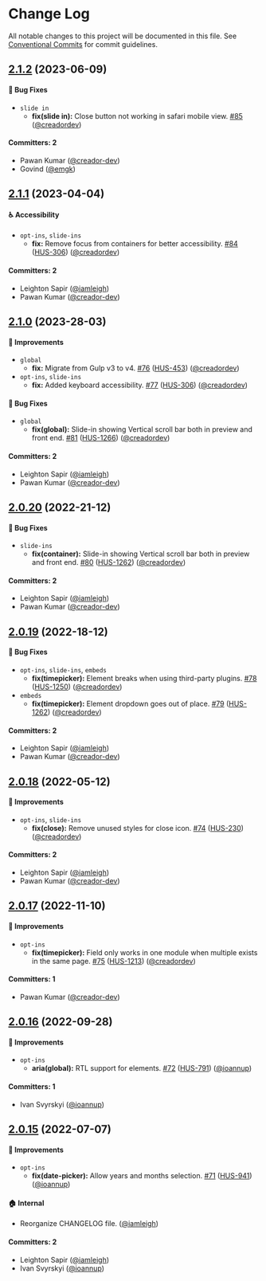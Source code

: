 # Change Log

All notable changes to this project will be documented in this file. See [Conventional Commits](https://conventionalcommits.org/) for commit guidelines.

## [2.1.2](https://github.com/wpmudev/hustle-ui/compare/v2.1.1...v2.1.2) (2023-06-09)
#### 🐛 Bug Fixes
- `slide in`
  - **fix(slide in):** Close button not working in safari mobile view. [#85](https://github.com/wpmudev/hustle-ui/pull/85) ([@creadordev](https://github.com/creadordev))

#### Committers: 2
- Pawan Kumar ([@creador-dev](https://github.com/creador-dev))
- Govind ([@emgk](https://github.com/emgk))

## [2.1.1](https://github.com/wpmudev/hustle-ui/compare/v2.1.0...v2.1.1) (2023-04-04)

#### ♿️ Accessibility
- `opt-ins`, `slide-ins`
  - **fix:** Remove focus from containers for better accessibility. [#84](https://github.com/wpmudev/hustle-ui/pull/84) ([HUS-306](https://incsub.atlassian.net/browse/HUS-306)) ([@creadordev](https://github.com/creadordev))

#### Committers: 2
- Leighton Sapir ([@iamleigh](https://github.com/iamleigh))
- Pawan Kumar ([@creador-dev](https://github.com/creador-dev))

## [2.1.0](https://github.com/wpmudev/hustle-ui/compare/v2.0.20...v2.1.0) (2023-28-03)

#### 🚀 Improvements
- `global`
  - **fix:** Migrate from Gulp v3 to v4. [#76](https://github.com/wpmudev/hustle-ui/pull/76) ([HUS-453](https://incsub.atlassian.net/browse/HUS-453)) ([@creadordev](https://github.com/creadordev))
- `opt-ins`, `slide-ins`
  - **fix:** Added keyboard accessibility. [#77](https://github.com/wpmudev/hustle-ui/pull/77) ([HUS-306](https://incsub.atlassian.net/browse/HUS-306)) ([@creadordev](https://github.com/creadordev))

#### 🐛 Bug Fixes
- `global`
  - **fix(global):** Slide-in showing Vertical scroll bar both in preview and front end. [#81](https://github.com/wpmudev/hustle-ui/pull/81) ([HUS-1266](https://incsub.atlassian.net/browse/HUS-1266)) ([@creadordev](https://github.com/creadordev))

#### Committers: 2
- Leighton Sapir ([@iamleigh](https://github.com/iamleigh))
- Pawan Kumar ([@creador-dev](https://github.com/creador-dev))

## [2.0.20](https://github.com/wpmudev/hustle-ui/compare/v2.0.19...v2.0.20) (2022-21-12)

#### 🐛 Bug Fixes
- `slide-ins`
  - **fix(container):** Slide-in showing Vertical scroll bar both in preview and front end. [#80](https://github.com/wpmudev/hustle-ui/pull/80) ([HUS-1262](https://incsub.atlassian.net/browse/HUS-1262)) ([@creadordev](https://github.com/creadordev))

#### Committers: 2
- Leighton Sapir ([@iamleigh](https://github.com/iamleigh))
- Pawan Kumar ([@creador-dev](https://github.com/creador-dev))

## [2.0.19](https://github.com/wpmudev/hustle-ui/compare/v2.0.18...v2.0.19) (2022-18-12)

#### 🐛 Bug Fixes
- `opt-ins`, `slide-ins`, `embeds`
  - **fix(timepicker):** Element breaks when using third-party plugins. [#78](https://github.com/wpmudev/hustle-ui/pull/78) ([HUS-1250](https://incsub.atlassian.net/browse/HUS-1250)) ([@creadordev](https://github.com/creadordev))
- `embeds`
  - **fix(timepicker):** Element dropdown goes out of place. [#79](https://github.com/wpmudev/hustle-ui/pull/79) ([HUS-1262](https://incsub.atlassian.net/browse/HUS-1262)) ([@creadordev](https://github.com/creadordev))

#### Committers: 2
- Leighton Sapir ([@iamleigh](https://github.com/iamleigh))
- Pawan Kumar ([@creador-dev](https://github.com/creador-dev))

## [2.0.18](https://github.com/wpmudev/hustle-ui/compare/v2.0.17...v2.0.18) (2022-05-12)

#### 🚀 Improvements
- `opt-ins`, `slide-ins`
  - **fix(close):** Remove unused styles for close icon. [#74](https://github.com/wpmudev/hustle-ui/pull/74) ([HUS-230](https://incsub.atlassian.net/browse/HUS-230)) ([@creadordev](https://github.com/creadordev))

#### Committers: 2
- Leighton Sapir ([@iamleigh](https://github.com/iamleigh))
- Pawan Kumar ([@creador-dev](https://github.com/creador-dev))

## [2.0.17](https://github.com/wpmudev/hustle-ui/compare/v2.0.16...v2.0.17) (2022-11-10)

#### 🚀 Improvements
- `opt-ins`
  - **fix(timepicker):** Field only works in one module when multiple exists in the same page. [#75](https://github.com/wpmudev/hustle-ui/pull/75) ([HUS-1213](https://incsub.atlassian.net/browse/HUS-1213)) ([@creadordev](https://github.com/creadordev))

#### Committers: 1
- Pawan Kumar ([@creador-dev](https://github.com/creador-dev))

## [2.0.16](https://github.com/wpmudev/hustle-ui/compare/v2.0.15...v2.0.16) (2022-09-28)

#### 🚀 Improvements
- `opt-ins`
  - **aria(global):** RTL support for elements. [#72](https://github.com/wpmudev/hustle-ui/pull/72) ([HUS-791](https://incsub.atlassian.net/browse/HUS-791)) ([@ioannup](https://github.com/ioannup))

#### Committers: 1
- Ivan Svyrskyi ([@ioannup](https://github.com/ioannup))

## [2.0.15](https://github.com/wpmudev/hustle-ui/compare/v2.0.14...v2.0.15) (2022-07-07)

#### 🚀 Improvements
- `opt-ins`
  - **fix(date-picker):** Allow years and months selection. [#71](https://github.com/wpmudev/hustle-ui/pull/71) ([HUS-941](https://incsub.atlassian.net/browse/HUS-941)) ([@ioannup](https://github.com/ioannup))

#### 🏠 Internal
- Reorganize CHANGELOG file. ([@iamleigh](https://github.com/iamleigh))

#### Committers: 2
- Leighton Sapir ([@iamleigh](https://github.com/iamleigh))
- Ivan Svyrskyi ([@ioannup](https://github.com/ioannup))
